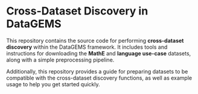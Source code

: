 # Cross-Dataset Discovery in DataGEMS

This repository contains the source code for performing **cross-dataset discovery** within the DataGEMS framework. It includes tools and instructions for downloading the **MathE** and **language use-case** datasets, along with a simple preprocessing pipeline.

Additionally, this repository provides a guide for preparing datasets to be compatible with the cross-dataset discovery functions, as well as example usage to help you get started quickly.
